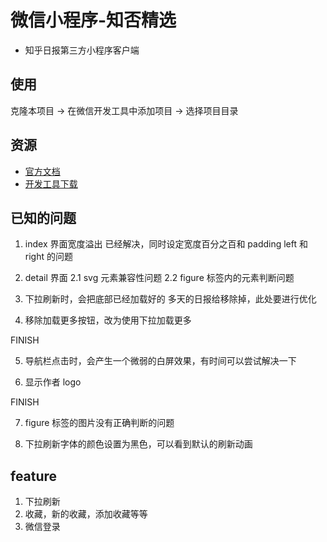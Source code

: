 # 微信小程序-知否精选

* 知乎日报第三方小程序客户端

## 使用

克隆本项目 -> 在微信开发工具中添加项目 -> 选择项目目录

## 资源

* [官方文档](https://mp.weixin.qq.com/debug/wxadoc/dev/?t=1474644083132)
* [开发工具下载](https://mp.weixin.qq.com/debug/wxadoc/dev/devtools/download.html?t=1474644089359)

## 已知的问题

1. index 界面宽度溢出
  已经解决，同时设定宽度百分之百和 padding left 和 right 的问题
2. detail 界面
  2.1 svg 元素兼容性问题
  2.2 figure 标签内的元素判断问题

3. 下拉刷新时，会把底部已经加载好的 多天的日报给移除掉，此处要进行优化

4. 移除加载更多按钮，改为使用下拉加载更多

  FINISH
  
5. 导航栏点击时，会产生一个微弱的白屏效果，有时间可以尝试解决一下

6. 显示作者 logo

  FINISH

7. figure 标签的图片没有正确判断的问题

8. 下拉刷新字体的颜色设置为黑色，可以看到默认的刷新动画



## feature

  1. 下拉刷新
  2. 收藏，新的收藏，添加收藏等等
  3. 微信登录
